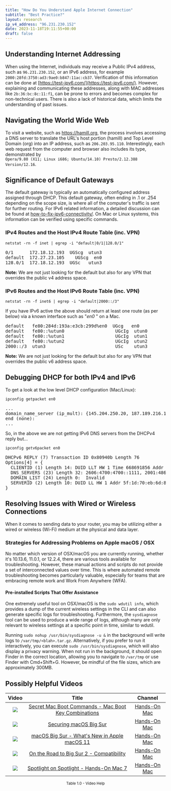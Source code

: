 ```yaml
---
title: "How Do You Understand Apple Internet Connection"
subtitle: "Best Practice?"
layout: research
ip_v4_address: "96.231.230.152"
date: 2023-11-18T19:11:55+00:00
draft: false
---
```


## Understanding Internet Addressing

When using the Internet, individuals may receive a Public IPv4 address, such as ```96.231.230.152```, or an IPv6 address, for example ```2000:28fd:3750:ad3:9ae0:b847:11ac:cb37```. Verification of this information can be done at [https://test-ipv6.com/](https://test-ipv6.com/). However, explaining and communicating these addresses, along with MAC addresses like ```2b:36:bc:8c:11:f1```, can be prone to errors and becomes complex for non-technical users. There is also a lack of historical data, which limits the understanding of past issues.
## Navigating the World Wide Web

To visit a website, such as https://hamill.org, the process involves accessing a DNS server to translate the URL's host portion (hamill) and Top Level Domain (org) into an IP address, such as ```206.203.95.110```. Interestingly, each web request from the computer and browser also includes its type, demonstrated by <br>```Opera/9.80 (X11; Linux i686; Ubuntu/14.10) Presto/2.12.388 Version/12.16```.
## Significance of Default Gateways

The default gateway is typically an automatically configured address assigned through DHCP. This default gateway, often ending in .1 or .254 depending on the scope size, is where all of the computer's traffic is sent for further routing. For IPv6 related information, a detailed discussion can be found at [how-to-fix-ipv6-connectivity/](/blog/how-to-fix-ipv6-connectivity/). On Mac or Linux systems, this information can be verified using specific commands.
### IPv4 Routes and the Host IPv4 Route Table (inc. VPN)
```netstat -rn -f inet | egrep -i "default|0/1|128.0/1"```

<pre>
0/1      172.18.12.193  UGScg  utun3
default  172.27.23.105    UGScg  en0
128.0/1  172.18.12.193  UGSc   utun3</pre>

**Note:** We are not just looking for the default but also for any VPN that overrides the public v4 address space.

### IPv6 Routes and the Host IPv6 Route Table (inc. VPN)
```netstat -rn -f inet6 | egrep -i "default|2000::/3"```

If you have IPv6 active the above should return at least one route (as per below) via a known interface such as "_en0_ " on a Mac. 

<pre>
default   fe80:284d:193a:e3cb:299d%en0  UGcg   en0
default   fe80::%utun0                   UGcIg  utun0
default   fe80::%utun1                   UGcIg  utun1
default   fe80::%utun2                   UGcIg  utun2
2000::/3  utun3                          USc    utun3</pre>

**Note:** We are not just looking for the default but also for any VPN that overrides the public v6 address space.
<br>

## Debugging DHCP for both IPv4 and IPv6

To get a look at the low level DHCP configuration (Mac/Linux): 

```ipconfig getpacket en0```

<pre>
...
domain_name_server (ip_mult): {145.204.250.20, 187.189.216.138}
end (none):
...</pre>

So, in the above we are not getting IPv6 DNS servers from the DHCPv4 reply but...

```ipconfig getv6packet en0```

<pre>
DHCPv6 REPLY (7) Transaction ID 0x80940b Length 76
Options[4] = {
  CLIENTID (1) Length 14: DUID LLT HW 1 Time 668691856 Addr 2b:36:bc:8c:11:f1
  DNS_SERVERS (23) Length 32: 2606:4700:4700::1111, 2001:4860:4860::8844
  DOMAIN_LIST (24) Length 0:  Invalid
  SERVERID (2) Length 10: DUID LL HW 1 Addr 5f:1d:70:eb:6d:87
}</pre>




## Resolving Issues with Wired or Wireless Connections

When it comes to sending data to your router, you may be utilizing either a wired or wireless (Wi-Fi) medium at the physical and data layer.
### Strategies for Addressing Problems on Apple macOS / OSX
No matter which version of OSX/macOS you are currently running, whether it's 10.13.6, 11.0.1, or 12.2.4, there are various tools available for troubleshooting. However, these manual actions and scripts do not provide a set of interconnected values over time. This is where automated remote troubleshooting becomes particularly valuable, especially for teams that are embracing remote work and Work From Anywhere (WFA).
#### Pre-installed Scripts That Offer Assistance
One extremely useful tool on OSX/macOS is the `sudo wdutil info`, which provides a dump of the current wireless settings in the CLI and can also generate specific logs for troubleshooting. Furthermore, the `sysdiagnose` tool can be used to produce a wide range of logs, although many are only relevant to wireless settings at a specific point in time, similar to wdutil.

Running `sudo nohup /usr/bin/sysdiagnose -u &` in the background will write logs to `/var/tmp/<blah>.tar.gz`. Alternatively, if you prefer to run it interactively, you can execute `sudo /usr/bin/sysdiagnose`, which will also display a privacy warning. When not run in the background, it should open Finder in the correct location, allowing you to navigate to `/var/tmp` or use Finder with Cmd+Shift+G. However, be mindful of the file sizes, which are approximately 300MB.
## Possibly Helpful Videos

<link href="/plugins/lity/css/lity.min.css" rel="stylesheet">
<script src="/plugins/lity/js/lity.min.js"></script>
<div class="table1-start"></div>

|Video | Title | Channel |
| :---: | :---: | :---: |
|<a href="https://www.youtube.com/watch?v=VwNYWAxHCgM" data-lity><img src="https://i.ytimg.com/vi/VwNYWAxHCgM/default.jpg" class="img-fluid"></a>|<a href="https://www.youtube.com/watch?v=VwNYWAxHCgM" data-lity>Secret Mac Boot Commands - Mac Boot Key Combinations</a>|<a target="_blank" href="https://www.youtube.com/channel/UCg43DP8MdHVcl4rFK_delBg" >Hands-On Mac</a>|
|<a href="https://www.youtube.com/watch?v=7KdhJimuhNw" data-lity><img src="https://i.ytimg.com/vi/7KdhJimuhNw/default.jpg" class="img-fluid"></a>|<a href="https://www.youtube.com/watch?v=7KdhJimuhNw" data-lity>Securing macOS Big Sur</a>|<a target="_blank" href="https://www.youtube.com/channel/UCg43DP8MdHVcl4rFK_delBg" >Hands-On Mac</a>|
|<a href="https://www.youtube.com/watch?v=JMKi6o9kaZI" data-lity><img src="https://i.ytimg.com/vi/JMKi6o9kaZI/default.jpg" class="img-fluid"></a>|<a href="https://www.youtube.com/watch?v=JMKi6o9kaZI" data-lity>macOS Big Sur - What&#39;s New in Apple macOS 11</a>|<a target="_blank" href="https://www.youtube.com/channel/UCg43DP8MdHVcl4rFK_delBg" >Hands-On Mac</a>|
|<a href="https://www.youtube.com/watch?v=HEbK-Tignuc" data-lity><img src="https://i.ytimg.com/vi/HEbK-Tignuc/default.jpg" class="img-fluid"></a>|<a href="https://www.youtube.com/watch?v=HEbK-Tignuc" data-lity>On the Road to Big Sur 2 - Compatibility</a>|<a target="_blank" href="https://www.youtube.com/channel/UCg43DP8MdHVcl4rFK_delBg" >Hands-On Mac</a>|
|<a href="https://www.youtube.com/watch?v=RslZ4W1EPqk" data-lity><img src="https://i.ytimg.com/vi/RslZ4W1EPqk/default.jpg" class="img-fluid"></a>|<a href="https://www.youtube.com/watch?v=RslZ4W1EPqk" data-lity>Spotlight on Spotlight - Hands-On Mac 7</a>|<a target="_blank" href="https://www.youtube.com/channel/UCg43DP8MdHVcl4rFK_delBg" >Hands-On Mac</a>|

<center><small>Table 1.0 - Video Help</small></center>
 <br>
<div class="table1-end"></div>
<script type="text/javascript">
(function() {
    $('div.table1-start').nextUntil('div.table1-end', 'table').addClass('table thead-dark table-striped table-responsive rounded').attr('id', 't1');
    $('#t1').find('thead').addClass('thead-dark');
})();
</script>
